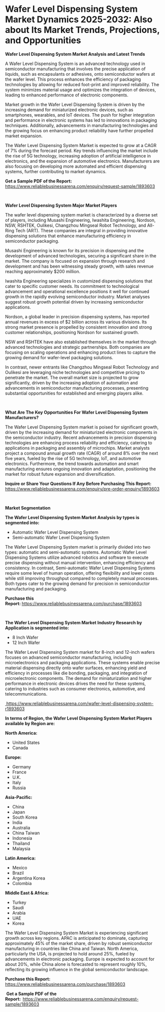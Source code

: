 <p><h1>Wafer Level Dispensing System Market Dynamics 2025-2032: Also about Its Market Trends, Projections, and Opportunities</h1></p><p><strong>Wafer Level Dispensing System Market Analysis and Latest Trends</strong></p>
<p><p>A Wafer Level Dispensing System is an advanced technology used in semiconductor manufacturing that involves the precise application of liquids, such as encapsulants or adhesives, onto semiconductor wafers at the wafer level. This process enhances the efficiency of packaging technologies by allowing for reduced foot-print and improved reliability. The system minimizes material usage and optimizes the integration of devices, leading to enhanced performance of electronic components.</p><p>Market growth in the Wafer Level Dispensing System is driven by the increasing demand for miniaturized electronic devices, such as smartphones, wearables, and IoT devices. The push for higher integration and performance in electronic systems has led to innovations in packaging techniques. Additionally, advancements in manufacturing technologies and the growing focus on enhancing product reliability have further propelled market expansion.</p><p>The Wafer Level Dispensing System Market is expected to grow at a CAGR of 7% during the forecast period. Key trends influencing the market include the rise of 5G technology, increasing adoption of artificial intelligence in electronics, and the expansion of automotive electronics. Manufacturers are also focusing on developing more automated and efficient dispensing systems, further contributing to market dynamics.</p></p>
<p><strong>Get a Sample PDF of the Report:&nbsp;</strong> <a href="https://www.reliablebusinessarena.com/enquiry/request-sample/1893603?utm_campaign=2564&utm_medium=2&utm_source=Github&utm_content=ia&utm_term=12042025&utm_id=wafer-level-dispensing-system">https://www.reliablebusinessarena.com/enquiry/request-sample/1893603</a></p>
<p>&nbsp;</p>
<p><strong>Wafer Level Dispensing System Major Market Players</strong></p>
<p><p>The wafer level dispensing system market is characterized by a diverse set of players, including Musashi Engineering, Iwashita Engineering, Nordson, NSW, RSHTEK, Oulikesi, Changzhou Mingseal Robot Technology, and All-Ring Tech (ART). These companies are integral in providing innovative dispensing solutions that enhance manufacturing efficiency in semiconductor packaging.</p><p>Musashi Engineering is known for its precision in dispensing and the development of advanced technologies, securing a significant share in the market. The company is focused on expansion through research and development and has been witnessing steady growth, with sales revenue reaching approximately $200 million.</p><p>Iwashita Engineering specializes in customized dispensing solutions that cater to specific customer needs. Its commitment to technological advancement and operational excellence positions it well for continued growth in the rapidly evolving semiconductor industry. Market analyses suggest robust growth potential driven by increasing semiconductor applications.</p><p>Nordson, a global leader in precision dispensing systems, has reported annual revenues in excess of $2 billion across its various divisions. Its strong market presence is propelled by consistent innovation and strong customer relationships, positioning Nordson for sustained growth.</p><p>NSW and RSHTEK have also established themselves in the market through advanced technologies and strategic partnerships. Both companies are focusing on scaling operations and enhancing product lines to capture the growing demand for wafer-level packaging solutions. </p><p>In contrast, newer entrants like Changzhou Mingseal Robot Technology and Oulikesi are leveraging niche technologies and competitive pricing to penetrate the market. The overall market size is projected to grow significantly, driven by the increasing adoption of automation and advancements in semiconductor manufacturing processes, presenting substantial opportunities for established and emerging players alike.</p></p>
<p>&nbsp;</p>
<p><strong>What Are The Key Opportunities For Wafer Level Dispensing System Manufacturers?</strong></p>
<p><p>The Wafer Level Dispensing System market is poised for significant growth, driven by the increasing demand for miniaturized electronic components in the semiconductor industry. Recent advancements in precision dispensing technologies are enhancing process reliability and efficiency, catering to applications in packaging and assembly of microchips. Market analysts project a compound annual growth rate (CAGR) of around 8% over the next five years, fueled by the rise of 5G technology, IoT, and automotive electronics. Furthermore, the trend towards automation and smart manufacturing ensures ongoing innovation and adaptation, positioning the market for robust future expansion and diversification.</p></p>
<p><strong>Inquire or Share Your Questions If Any Before Purchasing This Report:</strong> <a href="https://www.reliablebusinessarena.com/enquiry/pre-order-enquiry/1893603?utm_campaign=2564&utm_medium=2&utm_source=Github&utm_content=ia&utm_term=12042025&utm_id=wafer-level-dispensing-system">https://www.reliablebusinessarena.com/enquiry/pre-order-enquiry/1893603</a></p>
<p>&nbsp;</p>
<p><strong>Market Segmentation</strong></p>
<p><strong>The Wafer Level Dispensing System Market Analysis by types is segmented into:</strong></p>
<p><ul><li>Automatic Wafer Level Dispensing System</li><li>Semi-automatic Wafer Level Dispensing System</li></ul></p>
<p><p>The Wafer Level Dispensing System market is primarily divided into two types: automatic and semi-automatic systems. Automatic Wafer Level Dispensing Systems utilize advanced robotics and software to execute precise dispensing without manual intervention, enhancing efficiency and consistency. In contrast, Semi-automatic Wafer Level Dispensing Systems require some level of human operation, offering flexibility and lower costs while still improving throughput compared to completely manual processes. Both types cater to the growing demand for precision in semiconductor manufacturing and packaging.</p></p>
<p><strong>Purchase this Report:&nbsp;</strong><a href="https://www.reliablebusinessarena.com/purchase/1893603?utm_campaign=2564&utm_medium=2&utm_source=Github&utm_content=ia&utm_term=12042025&utm_id=wafer-level-dispensing-system">https://www.reliablebusinessarena.com/purchase/1893603</a></p>
<p>&nbsp;</p>
<p><strong>The Wafer Level Dispensing System Market Industry Research by Application is segmented into:</strong></p>
<p><ul><li>8 Inch Wafer</li><li>12 Inch Wafer</li></ul></p>
<p><p>The Wafer Level Dispensing System market for 8-inch and 12-inch wafers focuses on advanced semiconductor manufacturing, including microelectronics and packaging applications. These systems enable precise material dispensing directly onto wafer surfaces, enhancing yield and efficiency in processes like die bonding, packaging, and integration of microelectronic components. The demand for miniaturization and higher performance in electronic devices drives the need for these systems, catering to industries such as consumer electronics, automotive, and telecommunications.</p></p>
<p><a href="https://www.reliablebusinessarena.com/wafer-level-dispensing-system-r1893603?utm_campaign=2564&utm_medium=2&utm_source=Github&utm_content=ia&utm_term=12042025&utm_id=wafer-level-dispensing-system">&nbsp;https://www.reliablebusinessarena.com/wafer-level-dispensing-system-r1893603</a></p>
<p><strong>In terms of Region, the Wafer Level Dispensing System Market Players available by Region are:</strong></p>
<p>
    <p> <strong> North America: </strong>
        <ul>
            <li>United States</li>
            <li>Canada</li>
        </ul>
        </p> 
    <p> <strong> Europe: </strong>
        <ul>
            <li>Germany</li>
            <li>France</li>
            <li>U.K.</li>
            <li>Italy</li>
            <li>Russia</li>
        </ul>
        </p> 
    <p> <strong> Asia-Pacific: </strong>
        <ul>
            <li>China</li>
            <li>Japan</li>
            <li>South Korea</li>
            <li>India</li>
            <li>Australia</li>
            <li>China Taiwan</li>
            <li>Indonesia</li>
            <li>Thailand</li>
            <li>Malaysia</li>
        </ul>
        </p> 
    <p> <strong> Latin America: </strong>
        <ul>
            <li>Mexico</li>
            <li>Brazil</li>
            <li>Argentina Korea</li>
            <li>Colombia</li>
        </ul>
        </p> 
    <p> <strong> Middle East & Africa: </strong>
        <ul>
            <li>Turkey</li>
            <li>Saudi</li>
            <li>Arabia</li>
            <li>UAE</li>
            <li>Korea</li>
        </ul>
    </p>
    </p>
<p><p>The Wafer Level Dispensing System Market is experiencing significant growth across key regions. APAC is anticipated to dominate, capturing approximately 45% of the market share, driven by robust semiconductor manufacturing in countries like China and Taiwan. North America, particularly the USA, is projected to hold around 25%, fueled by advancements in electronic packaging. Europe is expected to account for about 20%, while China alone is forecasted to represent roughly 10%, reflecting its growing influence in the global semiconductor landscape.</p></p>
<p><strong>Purchase this Report: </strong><a href="https://www.reliablebusinessarena.com/purchase/1893603?utm_campaign=2564&utm_medium=2&utm_source=Github&utm_content=ia&utm_term=12042025&utm_id=wafer-level-dispensing-system">https://www.reliablebusinessarena.com/purchase/1893603</a></p>
<p>&nbsp;<strong>Get a Sample PDF of the Report:&nbsp;&nbsp;</strong><a href="https://www.reliablebusinessarena.com/enquiry/request-sample/1893603?utm_campaign=2564&utm_medium=2&utm_source=Github&utm_content=ia&utm_term=12042025&utm_id=wafer-level-dispensing-system">https://www.reliablebusinessarena.com/enquiry/request-sample/1893603</a></p>
<p><strong></strong></p>
<p><p></p><p></p><p></p></p>